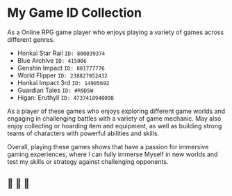 ﻿# My Game ID Collection

As a Online RPG game player who enjoys playing a variety of games across different genres.

- Honkai Star Rail  <code>ID: 800039374</code>
- Blue Archive      <code>ID: 415006</code>
- Genshin Impact    <code>ID: 801777776</code>
- World Flipper     <code>ID: 238827952432</code>
- Honkai Impact 3rd <code>ID: 14985692</code>
- Guardian Tales    <code>ID: #R9D5W</code>
- Higan: Eruthyll   <code>ID: 4737418940098</code>

As a player of these games who enjoys exploring different game worlds and engaging in challenging battles with a variety of game mechanic. May also enjoy collecting or hoarding item and equipment, as well as building strong teams of characters with powerful abilities and skills.

Overall, playing these games shows that have a passion for immersive gaming experiences, where I can fully immerse Myself in new worlds and test my skills or strategy against challenging opponents.

## :space_invader: :space_invader: :space_invader: 

